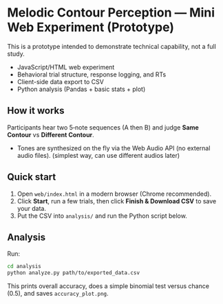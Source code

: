 
# Melodic Contour Perception — Mini Web Experiment (Prototype)

This is a prototype intended to demonstrate technical capability, not a full study.
- JavaScript/HTML web experiment
- Behavioral trial structure, response logging, and RTs
- Client-side data export to CSV
- Python analysis (Pandas + basic stats + plot)

## How it works
Participants hear two 5‑note sequences (A then B) and judge **Same Contour** vs **Different Contour**.
- Tones are synthesized on the fly via the Web Audio API (no external audio files). (simplest way, can use different audios later)

## Quick start
1. Open `web/index.html` in a modern browser (Chrome recommended).
2. Click **Start**, run a few trials, then click **Finish & Download CSV** to save your data.
3. Put the CSV into `analysis/` and run the Python script below.

## Analysis
Run:
```bash
cd analysis
python analyze.py path/to/exported_data.csv
```
This prints overall accuracy, does a simple binomial test versus chance (0.5),
and saves `accuracy_plot.png`.

